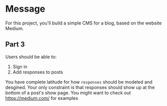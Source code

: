 # Message

For this project, you'll build a simple CMS for a blog, based on the website Medium.

## Part 3

Users should be able to:

1. Sign in
2. Add responses to posts

You have complete latitude for how `responses` should be modeled and desgined. Your only constraint is that responses should show up at the bottom of a post's show page. You might want to check out <a href="https://medium.com/">https://medium.com/</a> for examples
